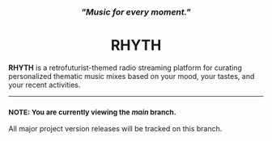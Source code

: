 <h3 align="center"><i>"Music for every moment."</i></h3>

<h1 align="center">RHYTH</h1>

<p><b>RHYTH</b> is a retrofuturist-themed radio streaming platform for curating personalized thematic music mixes based on your mood, your tastes, and your recent activities.</p>

---

<h3><small><b>NOTE: </b>You are currently viewing the <i>main</i> branch.</small></h3>

<p>All major project version releases will be tracked on this branch.</p>
